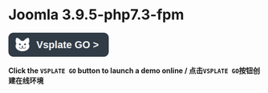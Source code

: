# Joomla 3.9.5-php7.3-fpm

<a href="https://www.vsplate.com/?docker-compose=https://github.com/vsplate/dcenvs/joomla/3.9.5-php7.3-fpm"><img alt="VSPLATE GO" src="https://raw.githubusercontent.com/vsplate/images/master/vsgo_btn.png" width="200px"></a>

**Click the `VSPLATE GO` button to launch a demo online / 点击`VSPLATE GO`按钮创建在线环境**